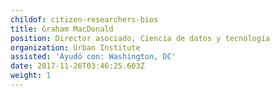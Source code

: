 ```yaml
---
childof: citizen-researchers-bios
title: Graham MacDonald
position: Director asociado, Ciencia de datos y tecnología
organization: Urban Institute
assisted: 'Ayudó con: Washington, DC'
date: 2017-11-26T03:46:25.603Z
weight: 1
---
```


